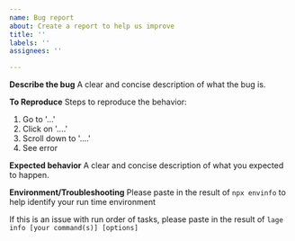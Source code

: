 ```yaml
---
name: Bug report
about: Create a report to help us improve
title: ''
labels: ''
assignees: ''

---
```


**Describe the bug**
A clear and concise description of what the bug is.

**To Reproduce**
Steps to reproduce the behavior:
1. Go to '...'
2. Click on '....'
3. Scroll down to '....'
4. See error

**Expected behavior**
A clear and concise description of what you expected to happen.

**Environment/Troubleshooting**
Please paste in the result of `npx envinfo` to help identify your run time environment

If this is an issue with run order of tasks, please paste in the result of `lage info [your command(s)] [options]`
